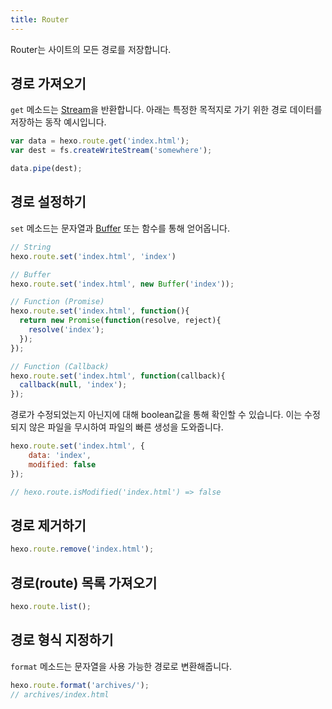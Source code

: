```yaml
---
title: Router
---
```

Router는 사이트의 모든 경로를 저장합니다.

## 경로 가져오기

`get` 메소드는 [Stream]을 반환합니다. 아래는 특정한 목적지로 가기 위한 경로 데이터를 저장하는 동작 예시입니다.

``` js
var data = hexo.route.get('index.html');
var dest = fs.createWriteStream('somewhere');

data.pipe(dest);
```

## 경로 설정하기

`set` 메소드는 문자열과 [Buffer] 또는 함수를 통해 얻어옵니다.

``` js
// String
hexo.route.set('index.html', 'index')

// Buffer
hexo.route.set('index.html', new Buffer('index'));

// Function (Promise)
hexo.route.set('index.html', function(){
  return new Promise(function(resolve, reject){
    resolve('index');
  });
});

// Function (Callback)
hexo.route.set('index.html', function(callback){
  callback(null, 'index');
});
```

경로가 수정되었는지 아닌지에 대해 boolean값을 통해 확인할 수 있습니다. 이는 수정되지 않은 파일을 무시하여 파일의 빠른 생성을 도와줍니다.

``` js
hexo.route.set('index.html', {
    data: 'index',
    modified: false
});

// hexo.route.isModified('index.html') => false
```

## 경로 제거하기

``` js
hexo.route.remove('index.html');
```

## 경로(route) 목록 가져오기

``` js
hexo.route.list();
```

## 경로 형식 지정하기

`format` 메소드는 문자열을 사용 가능한 경로로 변환해줍니다.

``` js
hexo.route.format('archives/');
// archives/index.html
```

[Stream]: http://nodejs.org/api/stream.html
[Buffer]: http://nodejs.org/api/buffer.html

